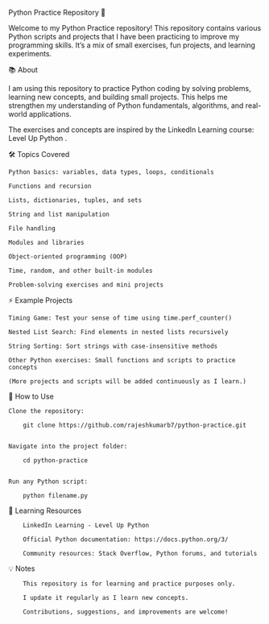 Python Practice Repository 🐍

Welcome to my Python Practice repository! This repository contains various Python scripts and projects that I have been practicing to improve my programming skills. It’s a mix of small exercises, fun projects, and learning experiments.

📚 About

I am using this repository to practice Python coding by solving problems, learning new concepts, and building small projects. This helps me strengthen my understanding of Python fundamentals, algorithms, and real-world applications.

The exercises and concepts are inspired by the LinkedIn Learning course: Level Up Python
.

🛠 Topics Covered

    Python basics: variables, data types, loops, conditionals

    Functions and recursion

    Lists, dictionaries, tuples, and sets

    String and list manipulation

    File handling

    Modules and libraries

    Object-oriented programming (OOP)

    Time, random, and other built-in modules

    Problem-solving exercises and mini projects

⚡ Example Projects

    Timing Game: Test your sense of time using time.perf_counter()

    Nested List Search: Find elements in nested lists recursively

    String Sorting: Sort strings with case-insensitive methods

    Other Python exercises: Small functions and scripts to practice concepts

    (More projects and scripts will be added continuously as I learn.)

🚀 How to Use

    Clone the repository:

        git clone https://github.com/rajeshkumarb7/python-practice.git


    Navigate into the project folder:

        cd python-practice


    Run any Python script:

        python filename.py

📖 Learning Resources

        LinkedIn Learning - Level Up Python

        Official Python documentation: https://docs.python.org/3/

        Community resources: Stack Overflow, Python forums, and tutorials

💡 Notes

        This repository is for learning and practice purposes only.

        I update it regularly as I learn new concepts.

        Contributions, suggestions, and improvements are welcome!